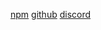 [npm](https://www.npmjs.com/package/multi.dbx)
[github](https://github.com/adhammenesy/multi.dbx)
[discord](https://discord.gg/Epe2t7YWqq)
